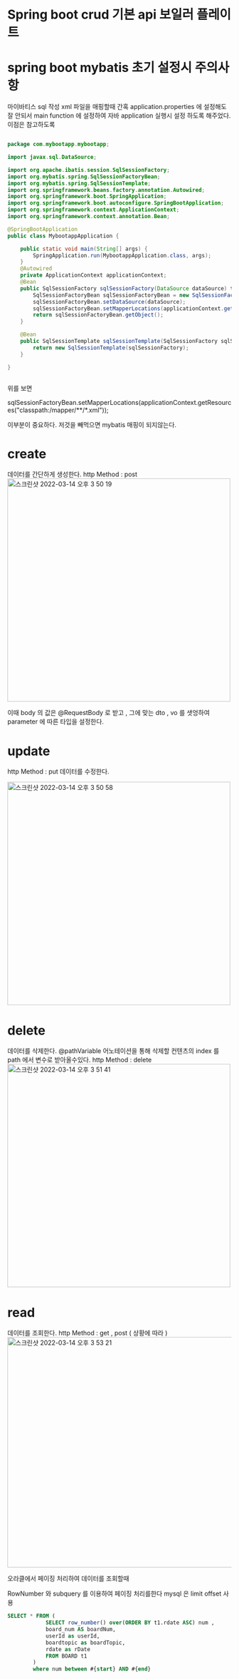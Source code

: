 # Spring boot crud 기본 api 보일러 플레이트 

# spring boot mybatis 초기 설정시 주의사항
마이바티스 sql 작성 xml 파일을 매핑할때 간혹 application.properties 에 설정해도 잘 안되서 main function 에 설정하여 자바 application 실행시 설정 하도록 해주었다.
이점은 참고하도록
``` java

package com.mybootapp.mybootapp;

import javax.sql.DataSource;

import org.apache.ibatis.session.SqlSessionFactory;
import org.mybatis.spring.SqlSessionFactoryBean;
import org.mybatis.spring.SqlSessionTemplate;
import org.springframework.beans.factory.annotation.Autowired;
import org.springframework.boot.SpringApplication;
import org.springframework.boot.autoconfigure.SpringBootApplication;
import org.springframework.context.ApplicationContext;
import org.springframework.context.annotation.Bean;

@SpringBootApplication
public class MybootappApplication {

	public static void main(String[] args) {
		SpringApplication.run(MybootappApplication.class, args);
	}
	@Autowired
	private ApplicationContext applicationContext;
	@Bean
	public SqlSessionFactory sqlSessionFactory(DataSource dataSource) throws Exception {
		SqlSessionFactoryBean sqlSessionFactoryBean = new SqlSessionFactoryBean();
		sqlSessionFactoryBean.setDataSource(dataSource);
		sqlSessionFactoryBean.setMapperLocations(applicationContext.getResources("classpath:/mapper/**/*.xml"));
		return sqlSessionFactoryBean.getObject();
	}

	@Bean
	public SqlSessionTemplate sqlSessionTemplate(SqlSessionFactory sqlSessionFactory) {
		return new SqlSessionTemplate(sqlSessionFactory);
	}

}



```

위를 보면 

sqlSessionFactoryBean.setMapperLocations(applicationContext.getResources("classpath:/mapper/**/*.xml")); 

이부분이 중요하다. 저것을 빼먹으면 mybatis 매핑이 되지않는다.

# create
데이터를 간단하게 생성한다.
http Method : post 
<img width="501" alt="스크린샷 2022-03-14 오후 3 50 19" src="https://user-images.githubusercontent.com/69393030/158119614-0058e558-9e60-4bb5-a66d-61400ccaba36.png">

이때 body 의 값은 @RequestBody 로 받고 , 그에 맞는 dto , vo 를 샛엉하여 parameter 에 따른 타입을 설정한다.
# update 
http Method : put 
데이터를 수정한다. 

<img width="501" alt="스크린샷 2022-03-14 오후 3 50 58" src="https://user-images.githubusercontent.com/69393030/158119708-7b74f058-51d8-4458-9c5e-67509befe4dd.png">

# delete 
데이터를 삭제한다.
@pathVariable 어노테이션을 통해 삭제할 컨텐츠의 index 를 path 에서 변수로 받아올수있다.
http Method : delete 
<img width="501" alt="스크린샷 2022-03-14 오후 3 51 41" src="https://user-images.githubusercontent.com/69393030/158119782-a7d51b40-9a11-4459-8f54-408054a5c29b.png">

# read 
데이터를 조회한다.
http Method : get , post ( 상황에 따라 ) 
<img width="517" alt="스크린샷 2022-03-14 오후 3 53 21" src="https://user-images.githubusercontent.com/69393030/158120012-24b56a4e-74a7-4e84-b087-ec140f6d5dc4.png">

오라클에서 페이징 처리하여 데이터를 조회할때 

RowNumber 와 subquery 를 이용하여 페이징 처리를한다 
mysql 은 limit offset 사용 
``` sql
SELECT * FROM (
			SELECT row_number() over(ORDER BY t1.rdate ASC) num ,
			board_num AS boardNum,
			userId as userId,
			boardtopic as boardTopic,
			rdate as rDate
			FROM BOARD t1
		)
		where num between #{start} AND #{end}

```
